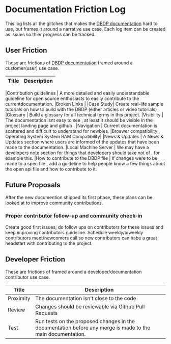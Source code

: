 # Documentation Friction Log

This log lists all the glitches that makes the [DBDP documentation](https://github.com/DigitalBiomarkerDiscoveryPipeline/Digital_Health_Data_Repository) hard to use, but frames it around a narrative  use case. Each log item can be created as issues so thier progress can be tracked.

## User Friction

These are frictions of [DBDP documentation](https://github.com/DigitalBiomarkerDiscoveryPipeline/Digital_Health_Data_Repository)  framed around a customer(user) use case.

Title    |          Description
 ------------------------| ---------


 |Contribution guidelines | A more detailed and easily understandable guideline for open source enthusiasts to easily contribute to the currentdocumentation.
 |Broken Links | 
 |Case Study| Create real-life sample tutorials on how to build with the DBDP (either articles or video tutorials)
 |Glossary | Build a glossary for all technical terms in this project.
 |Visibility | The documentation isnt easy to see , at least it should be visible in the project landing page and github .
 |Navigation | Current documentation is scattered  and difficult to understand for newbies.
 |Broswer compatibility , Operating System System RAM Compatibility| 
 |News & Updates | A News & Updates section where users are informed of the updates that have been made to the documentation.
 |Local Machine Server |  We may have a developers note section for things that developers should take not of . for example this.
 |How to contribute to the DBDP file | If changes were to be made to a spec file , add a guideline to help people know a few things about the open api     file and how to contribute to it.

## Future Proposals

After the new documention shipped its first phase, these plans can be looked at to improve community contributions.

### Proper contributor follow-up and community check-in

Create good first issues, do follow ups on contributors for these issues and keep improving contributors guideline. Schedule weekly/biweekly contributors meet/newcomers call so new contributors can habe a great headstart with contributing to the project.

## Developer Friction

These are frictions of framed around a developer/documentation contributor use case.

Title    |          Description
 ------------------------| ----------
 |Proximity | The documentation isn't close to the code
 |Review    | Changes should be reviewable via Github Pull Requests
 |Test      | Run tests on the proposed changes in the documentation before any merge is made to the main documentation.


 
